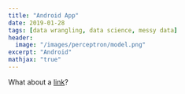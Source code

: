 ```yaml
---
title: "Android App"
date: 2019-01-28
tags: [data wrangling, data science, messy data]
header:
  image: "/images/perceptron/model.png"
excerpt: "Android"
mathjax: "true"
---
```




What about a [link](https://github.com/bhrt-sharma/Android_Addition_app)?




